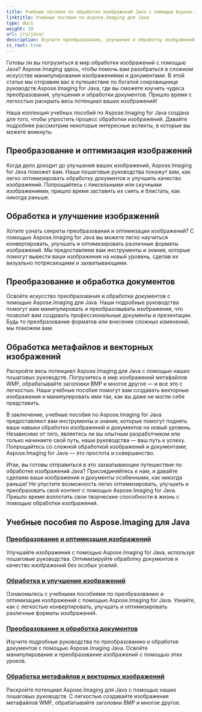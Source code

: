 ```yaml
---
title: Учебные пособия по обработке изображений Java с помощью Aspose.Imaging
linktitle: Учебные пособия по Aspose.Imaging для Java
type: docs
weight: 10
url: /ru/java/
description: Изучите преобразование, улучшение и обработку изображений с помощью Aspose.Imaging для Java. Оптимизируйте изображения без особых усилий с помощью наших руководств.
is_root: true
---
```


Готовы ли вы погрузиться в мир обработки изображений с помощью Java? Aspose.Imaging здесь, чтобы помочь вам разобраться в сложном искусстве манипулирования изображениями и документами. В этой статье мы отправим вас в путешествие по богатой сокровищнице руководств Aspose.Imaging for Java, где вы сможете изучить чудеса преобразования, улучшения и обработки документов. Пришло время с легкостью раскрыть весь потенциал ваших изображений!

Наша коллекция учебных пособий по Aspose.Imaging for Java создана для того, чтобы упростить процесс обработки изображений. Давайте подробнее рассмотрим некоторые интересные аспекты, в которые вы можете вникнуть:

## Преобразование и оптимизация изображений

Когда дело доходит до улучшения ваших изображений, Aspose.Imaging for Java поможет вам. Наши пошаговые руководства покажут вам, как легко оптимизировать обработку документов и улучшить качество изображений. Попрощайтесь с пиксельными или скучными изображениями; пришло время заставить их сиять и блистать, как никогда раньше.

## Обработка и улучшение изображений

Хотите узнать секреты преобразования и оптимизации изображений? С помощью Aspose.Imaging for Java вы можете легко научиться конвертировать, улучшать и оптимизировать различные форматы изображений. Мы предоставляем вам инструменты и знания, которые помогут вывести ваши изображения на новый уровень, сделав их визуально потрясающими и захватывающими.

## Преобразование и обработка документов

Освойте искусство преобразования и обработки документов с помощью Aspose.Imaging для Java. Наши подробные руководства помогут вам манипулировать и преобразовывать изображения, что позволит вам создавать профессиональные документы и презентации. Будь то преобразование форматов или внесение сложных изменений, мы поможем вам.

## Обработка метафайлов и векторных изображений

Раскройте весь потенциал Aspose.Imaging для Java с помощью наших пошаговых руководств. Погрузитесь в мир изображений метафайлов WMF, обрабатывайте заголовки BMP и многое другое — и все это с легкостью. Наши учебные пособия помогут вам создавать векторные изображения и манипулировать ими так, как вы даже не могли себе представить.

В заключение, учебные пособия по Aspose.Imaging for Java предоставляют вам инструменты и знания, которые помогут поднять ваши навыки обработки изображений и документов на новый уровень. Независимо от того, являетесь ли вы опытным разработчиком или только начинаете свой путь, наши руководства — ваш путь к успеху. Попрощайтесь со сложной обработкой изображений и документами; Aspose.Imaging for Java — это простота и совершенство.

Итак, вы готовы отправиться в это захватывающее путешествие по обработке изображений Java? Присоединяйтесь к нам, и давайте сделаем ваши изображения и документы особенными, как никогда раньше! Не упустите возможность легко оптимизировать, улучшить и преобразовать свой контент с помощью Aspose.Imaging for Java. Пришло время воплотить свои творческие способности в жизнь с помощью обработки изображений.

## Учебные пособия по Aspose.Imaging для Java
### [Преобразование и оптимизация изображений](./image-conversion-and-optimization/)
Улучшайте изображения с помощью Aspose.Imaging for Java, используя пошаговые руководства. Оптимизируйте обработку документов и качество изображений без особых усилий.
### [Обработка и улучшение изображений](./image-processing-and-enhancement/)
Ознакомьтесь с учебными пособиями по преобразованию и оптимизации изображений с помощью Aspose.Imaging for Java. Узнайте, как с легкостью конвертировать, улучшать и оптимизировать различные форматы изображений.
### [Преобразование и обработка документов](./document-conversion-and-processing/)
Изучите подробные руководства по преобразованию и обработке документов с помощью Aspose.Imaging Java. Освойте манипулирование и преобразование изображений с помощью этих уроков.
### [Обработка метафайлов и векторных изображений](./metafile-and-vector-image-handling/)
Раскройте потенциал Aspose.Imaging для Java с помощью наших пошаговых руководств. С легкостью создавайте изображения метафайлов WMF, обрабатывайте заголовки BMP и многое другое.